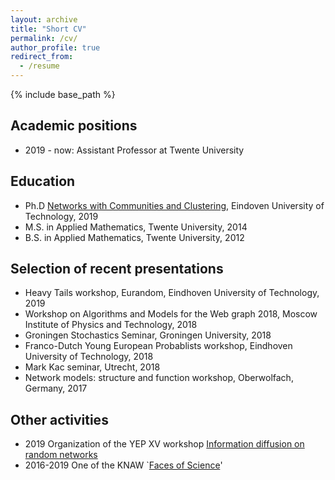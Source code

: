 ```yaml
---
layout: archive
title: "Short CV"
permalink: /cv/
author_profile: true
redirect_from:
  - /resume
---
```


{% include base_path %}

Academic positions
----
* 2019 - now: Assistant Professor at Twente University

Education
----
* Ph.D [Networks with Communities and Clustering](https://pure.tue.nl/ws/files/114257924/20190131_Stegehuis.pdf), Eindoven University of Technology, 2019
* M.S. in Applied Mathematics, Twente University, 2014
* B.S. in Applied Mathematics, Twente University, 2012

Selection of recent presentations
----
* Heavy Tails workshop, Eurandom, Eindhoven University of Technology, 2019
* Workshop on Algorithms and Models for the Web graph 2018, Moscow Institute of Physics and Technology, 2018
* Groningen Stochastics Seminar, Groningen University, 2018
* Franco-Dutch Young European Probablists workshop, Eindhoven University of Technology, 2018
* Mark Kac seminar, Utrecht, 2018
* Network models: structure and function workshop, Oberwolfach, Germany, 2017
  

  
Other activities
----
 * 2019 Organization of the YEP XV workshop [Information diffusion on random networks](https://www.eurandom.tue.nl/event/yep-xv-information-diffusion-on-random-networks)
 * 2016-2019 One of the KNAW `[Faces of Science](https://www.nemokennislink.nl/facesofscience/wetenschappers/clara-stegehuis/)'
 
<!-- Teaching
======
  <ul>{% for post in site.teaching %}
    {% include archive-single-cv.html %}
  {% endfor %}</ul> 
  -->
  
